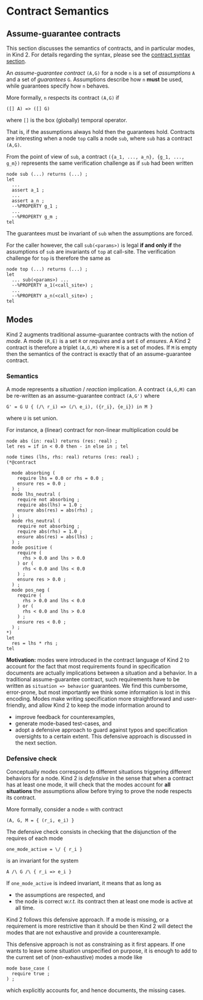 # Contract Semantics

## Assume-guarantee contracts

This section discusses the semantics of contracts, and in particular modes, in
Kind 2. For details regarding the syntax, please see the
[contract syntax section](./../2_input/1_lustre.md#contracts).

An *assume-guarantee contract* `(A,G)` for a node `n` is a set of *assumptions*
`A` and a set of *guarantees* `G`. Assumptions describe how `n` **must** be
used, while guarantees specify how `n` behaves.

More formally, `n` respects its contract `(A,G)` if
```
([] A) => ([] G)
```
where `[]` is the box (globally) temporal operator.

That is, if the assumptions always hold then the guarantees hold. Contracts are
interesting when a node `top` calls a node `sub`, where `sub` has a contract
`(A,G)`.


From the point of view of `sub`, a contract
`({a_1, ..., a_n}, {g_1, ..., g_m})` represents the same verification
challenge as if `sub` had been written
```
node sub (...) returns (...) ;
let
  ...
  assert a_1 ;
  ...
  assert a_n ;
  --%PROPERTY g_1 ;
  ...
  --%PROPERTY g_m ;
tel
```
The guarantees must be invariant of `sub` when the assumptions are forced.


For the caller however, the call `sub(<params>)` is legal **if and only if**
the assumptions of `sub` are invariants of `top` at call-site. The verification
challenge for `top` is therefore the same as
```
node top (...) returns (...) ;
let
  ... sub(<params>) ...
  --%PROPERTY a_1(<call_site>) ;
  ...
  --%PROPERTY a_n(<call_site>) ;
tel
```


## Modes

Kind 2 augments traditional assume-guarantee contracts with the notion of
*mode*. A mode `(R,E)` is a set `R` or *requires* and a set `E` of *ensures*.
A Kind 2 contract is therefore a triplet `(A,G,M)` where `M` is a set of modes.
If `M` is empty then the semantics of the contract is exactly that of an
assume-guarantee contract.


### Semantics

A mode represents a *situation* / *reaction* implication. A contract `(A,G,M)`
can be re-written as an assume-guarantee contract `(A,G')` where
```
G' = G U { (/\ r_i) => (/\ e_i), ({r_i}, {e_i}) in M }
```
where `U` is set union.

For instance, a (linear) contract for non-linear multiplication could be
```
node abs (in: real) returns (res: real) ;
let res = if in < 0.0 then - in else in ; tel

node times (lhs, rhs: real) returns (res: real) ;
(*@contract

  mode absorbing (
    require lhs = 0.0 or rhs = 0.0 ;
    ensure res = 0.0 ;
  ) ;
  mode lhs_neutral (
    require not absorbing ;
    require abs(lhs) = 1.0 ;
    ensure abs(res) = abs(rhs) ;
  ) ;
  mode rhs_neutral (
    require not absorbing ;
    require abs(rhs) = 1.0 ;
    ensure abs(res) = abs(lhs) ;
  ) ;
  mode positive (
    require (
      rhs > 0.0 and lhs > 0.0
    ) or (
      rhs < 0.0 and lhs < 0.0
    ) ;
    ensure res > 0.0 ;
  ) ;
  mode pos_neg (
    require (
      rhs > 0.0 and lhs < 0.0
    ) or (
      rhs < 0.0 and lhs > 0.0
    ) ;
    ensure res < 0.0 ;
  ) ;
*)
let
  res = lhs * rhs ;
tel
```

**Motivation:** modes were introduced in the contract language of Kind 2 to
account for the fact that most requirements found in specification documents
are actually implications between a situation and a behavior.
In a traditional assume-guarantee contract, such requirements have to be
written as `situation => behavior` guarantees. We find this cumbersome,
error-prone, but most importantly we think some information is lost in this
encoding.
Modes make writing specification more straightforward and user-friendly, and
allow Kind 2 to keep the mode information around to
* improve feedback for counterexamples,
* generate mode-based test-cases, and
* adopt a defensive approach to guard against typos and specification
  oversights to a certain extent.
This defensive approach is discussed in the next section.


### Defensive check

Conceptually modes correspond to different situations triggering different
behaviors for a node. Kind 2 is *defensive* in the sense that when a contract
has at least one mode, it will check that the modes account for **all
situations** the assumptions allow before trying to prove the node respects
its contract.

More formally, consider a node `n` with contract
```
(A, G, M = { (r_i, e_i) }
```
The defensive check consists in checking that the disjunction of the requires
of each mode
```
one_mode_active = \/ { r_i }
```
is an invariant for the system
```
A /\ G /\ { r_i => e_i }
```
If `one_mode_active` is indeed invariant, it means that as long as
* the assumptions are respected, and
* the node is correct *w.r.t.* its contract
then at least one mode is active at all time.


Kind 2 follows this defensive approach.
If a mode is missing, or a requirement is more restrictive than it should be
then Kind 2 will detect the modes that are not exhaustive and provide a counterexample.

This defensive approach is not as constraining as it first appears.
If one wants to leave some situation unspecified on purpose,
it is enough to add to the current set of (non-exhaustive) modes a mode like
```
mode base_case (
  require true ;
) ;
```
which explicitly accounts for, and hence documents, the missing cases.
